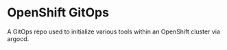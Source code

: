 # OpenShift GitOps

A GitOps repo used to initialize various tools within an OpenShift cluster via argocd.
